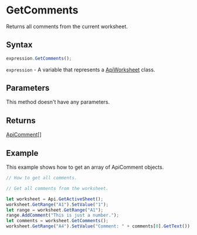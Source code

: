 # GetComments

Returns all comments from the current worksheet.

## Syntax

```javascript
expression.GetComments();
```

`expression` - A variable that represents a [ApiWorksheet](../ApiWorksheet.md) class.

## Parameters

This method doesn't have any parameters.

## Returns

[ApiComment](../../ApiComment/ApiComment.md)[]

## Example

This example shows how to get an array of ApiComment objects.

```javascript editor-xlsx
// How to get all comments.

// Get all comments from the worksheet.

let worksheet = Api.GetActiveSheet();
worksheet.GetRange("A1").SetValue("1");
let range = worksheet.GetRange("A1");
range.AddComment("This is just a number.");
let comments = worksheet.GetComments();
worksheet.GetRange("A4").SetValue("Comment: " + comments[0].GetText());
```
